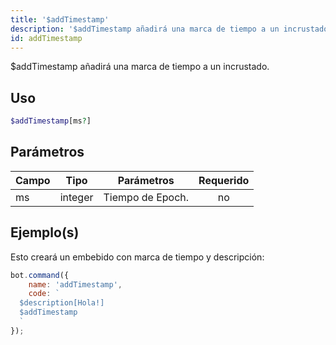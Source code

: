 ```yaml
---
title: '$addTimestamp'
description: '$addTimestamp añadirá una marca de tiempo a un incrustado.'
id: addTimestamp
---
```


$addTimestamp añadirá una marca de tiempo a un incrustado.

## Uso

```php
$addTimestamp[ms?]
```

## Parámetros

| Campo | Tipo    | Parámetros       | Requerido |
| ----- | ------- | ---------------- |:---------:|
| ms    | integer | Tiempo de Epoch. |    no     |

## Ejemplo(s)

Esto creará un embebido con marca de tiempo y descripción:

```javascript
bot.command({
    name: 'addTimestamp',
    code: `
  $description[Hola!]
  $addTimestamp
  `
});
```
